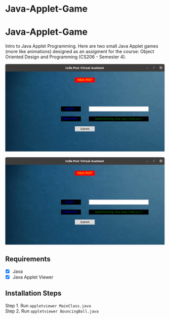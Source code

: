 # Java-Applet-Game


# Java-Applet-Game
Intro to Java Applet Programming.
Here are two small Java Applet games (more like animations) designed as an assigment for the course: Object Oriented Design and Programming (CS206 - Semester 4). 

![alt text](https://github.com/athulck/India-Post-Virtual-Assistant/blob/master/Screenshots/img1.png "Bouncing Ball")

![alt text](https://github.com/athulck/India-Post-Virtual-Assistant/blob/master/Screenshots/img1.png "Car Game")

## Requirements 
- [x] Java
- [x] Java Applet Viewer

## Installation Steps
Step 1. Run `appletviewer MainClass.java`  
Step 2. Run `appletviewer BouncingBall.java`  

